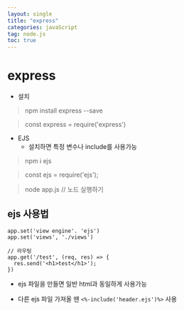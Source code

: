 ```yaml
---
layout: single
title: "express"
categories: javaScript
tag: node.js
toc: true
---
```


# express

- 설치
> npm install express --save

> const express = require('express')

- EJS
  - 설치하면 특정 변수나 include를 사용가능

> npm i ejs

> const ejs = require('ejs');

> node app.js // 노드 실행하기
## ejs 사용법

```
app.set('view engine'. 'ejs')
app.set('views', './views')

// 라우팅
app.get('/test', (req, res) => {
  res.send('<h1>test</h1>');
})
```

- ejs 파일을 만들면 일반 html과 동일하게 사용가능

- 다른 ejs 파일 가져올 땐 ```<%-include('header.ejs')%>```  사용



